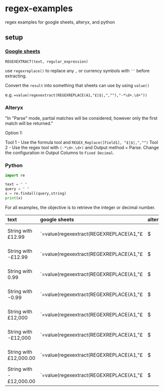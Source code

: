 # regex-examples
 regex examples for google sheets, alteryx, and python

## setup

### [Google sheets](https://support.google.com/docs/answer/3098244?hl=en)

`REGEXEXTRACT(text, regular_expression)`

use `regexreplace()` to replace any `,` or currency symbols with `''` before extracting.

Convert the `result` into something that sheets can use by using `value()`

e.g.
`=value(regexextract(REGEXREPLACE(A1,"£|$|,",""),"-*\d+.\d+"))`


### Alteryx

"In "Parse" mode, partial matches will be considered, however only the first match will be returned."

Option 1: 

Tool 1 - Use the formula tool and `REGEX_Replace([Field1], "£|$|,","")`
Tool 2 - Use the regex tool with `(-*\d+.\d+)` and Output method = Parse. Change the configuration in Output Columns to `Fixed Decimal`.

### Python

``` python
import re

text = " "
query = " "
x = re.findall(query,string)
print(x)

```

For all examples, the objective is to retrieve the integer or decimal number.

| text |  google sheets | alteryx | python | result |
| :-- |  :-- | :-- | :-- | :--|
| String with £12.99 | `=value(regexextract(REGEXREPLACE(A1,"£|$|,",""),"-*\d+.\d+"))` |  see option 1 | tbc | 12.99 |
| String with -£12.99 | `=value(regexextract(REGEXREPLACE(A1,"£|$|,",""),"-*\d+.\d+"))` | see option 1 | tbc| 12.99
| String with 0.99 |  `=value(regexextract(REGEXREPLACE(A1,"£|$|,",""),"-*\d+.\d+"))` | see option 1 | tbc| 0.99
| String with -0.99 | `=value(regexextract(REGEXREPLACE(A1,"£|$|,",""),"-*\d+.\d+"))` | see option 1  | tbc| -0.99
| String with £12,000 | `=value(regexextract(REGEXREPLACE(A1,"£|$|,",""),"-*\d+.\d+"))` | see option 1  | tbc| 12000
| String with -£12,000 | `=value(regexextract(REGEXREPLACE(A1,"£|$|,",""),"-*\d+.\d+"))` | see option 1 | tbc| -12000
| String with £12,000.00 | `=value(regexextract(REGEXREPLACE(A1,"£|$|,",""),"-*\d+.\d+"))` | see option 1  |tbc | 12000.00
| String with -£12,000.00 | `=value(regexextract(REGEXREPLACE(A1,"£|$|,",""),"-*\d+.\d+"))` | see option 1  | tbc| -12000.00
